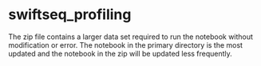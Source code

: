 # swiftseq_profiling

The zip file contains a larger data set required to run the notebook without modification or error. The notebook in the primary directory is the most updated and the notebook in the zip will be updated less frequently.
